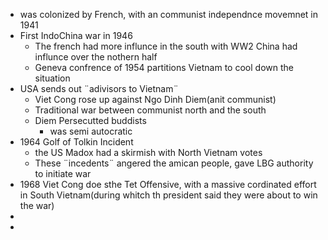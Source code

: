  - was colonized by French, with an communist independnce movemnet in 1941
 - First IndoChina war in 1946
	 - The french had more influnce in the south with WW2 China had influnce over the nothern half
	 - Geneva confrence of 1954 partitions Vietnam to cool down the situation
 - USA sends out ¨adivisors to Vietnam¨
	 - Viet Cong rose up against Ngo Dinh Diem(anit communist)
	 - Traditional war between communist north and the south
	 - Diem Persecutted buddists
		 - was semi autocratic
 - 1964 Golf of Tolkin Incident
	 - the US Madox had a skirmish with North Vietnam votes
	 - These ¨incedents¨ angered the amican people, gave LBG authority to initiate war
- 1968 Viet Cong doe sthe Tet Offensive, with a massive cordinated effort in South Vietnam(during whitch th president said they were about to win the war)
- 
 - 
<!--stackedit_data:
eyJoaXN0b3J5IjpbMTE2MDg2Nzk1NCwtMTMyMDY1NzA1N119
-->